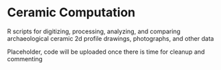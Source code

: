 # Ceramic Computation
R scripts for digitizing, processing, analyzing, and comparing archaeological ceramic 2d profile drawings, photographs, and other data


Placeholder, code will be uploaded once there is time for cleanup and commenting
